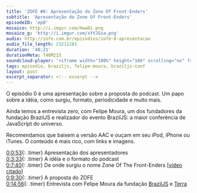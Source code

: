 ```yaml
---
title: 'ZOFE #0: Apresentação do Zone Of Front-Enders'
subtitle: 'Apresentação do Zone Of Front-Enders'
episodeID: 'ep0'
mosaico: http://i.imgur.com/HwwDi.png
mosaico_g: 'http://i.imgur.com/xYVJGsa.png'
audio: http://zofe.com.br/episodios/zofe-0-apresentacao
audio_file_length: 23211281
duration: '48:21'
durationMeta: T48M21S
soundcloud-player: '<iframe width="100%" height="166" scrolling="no" frameborder="no" src="https://w.soundcloud.com/player/?url=https%3A//api.soundcloud.com/tracks/155514652%3Fsecret_token%3Ds-qCPhX&amp;color=ff5500&amp;auto_play=false&amp;hide_related=true&amp;show_artwork=true&amp;show_comments=false&amp;show_user=false&amp;show_reposts=false"></iframe>'
tags: episodio, braziljs, felipe-moura, braziljs-conf
layout: post
excerpt_separator: <!-- excerpt -->
---
```


O episódio 0 é uma apresentação sobre a proposta do podcast. Um papo sobre a idéia, como surgiu, formato, periodicidade e muito mais.

Ainda temos a entrevista zero, com Felipe Moura, um dos fundadores da fundação BrazilJS e realizador do evento BrazilJS: a maior conferência de JavaScript do universo.
<!-- excerpt -->

Recomendamos que baixem a versão AAC e ouçam em seu iPod, iPhone ou iTunes. O conteúdo é mais rico, com links e imagens.

[0:0:53](#t=0:0:53){: .timer} Apresentação dos apresentadores<br>
[0:3:33](#t=0:3:33){: .timer} A idéia e o formato do podcast<br>
[0:7:40](#t=0:7:40){: .timer} De onde surgiu o nome Zone Of The Front-Enders \[[vídeo citado](http://www.youtube.com/watch?v=aPVOxvABhdA "Zone Of The Enders")\]<br>
[0:9:30](#t=0:9:30){: .timer} A proposta do ZOFE<br>
[0:14:56](#t=0:14:56){: .timer} Entrevista com Felipe Moura da fundação [BrazilJS](http://braziljs.org/ "BrazilJS Foundation") e [Terra](http://terra.com.br/ "Portal Terra")
